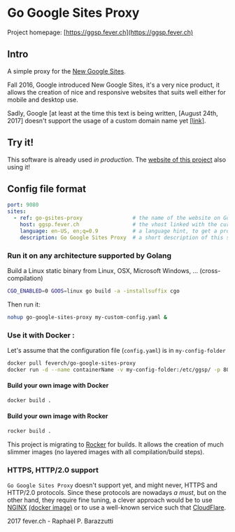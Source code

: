 # Go Google Sites Proxy
Project homepage: [https://ggsp.fever.ch](https://ggsp.fever.ch)

## Intro

A simple proxy for the [New Google Sites](https://sites.google.com/new).

Fall 2016, Google introduced New Google Sites, it's a very nice product, it allows the creation of nice and responsive websites that suits well either for mobile and desktop use.

Sadly, Google [at least at the time this text is being written, [August 24th, 2017] doesn't support the usage of a custom domain name yet [[link]](https://productforums.google.com/forum/#!topic/sites/44_WTQ44MJk).

## Try it!

This software is already used *in production*. The [website of this project](https://ggsp.fever.ch/) also using it!

## Config file format

```yaml
port: 9080
sites:
  - ref: go-gsites-proxy                # the name of the website on Google Sites
    host: ggsp.fever.ch                 # the vhost linked with the current site
    language: en-US, en;q=0.9           # a language hint, to get a properly localized page
    description: Go Google Sites Proxy  # a short description of this site
``` 

### Run it on any architecture supported by Golang

Build a Linux static binary from Linux, OSX, Microsoft Windows, ... (cross-compilation)

``` bash
CGO_ENABLED=0 GOOS=linux go build -a -installsuffix cgo
```
Then run it:
``` bash
nohup go-google-sites-proxy my-custom-config.yaml &
``` 

### Use it with Docker :

Let's assume that the configuration file (```config.yaml```) is in ```my-config-folder```

```bash
docker pull feverch/go-google-sites-proxy
docker run -d --name containerName -v my-config-folder:/etc/ggsp/ -p 80:9080 feverch/go-google-sites-proxy
```

#### Build your own image with Docker
```bash
docker build .
```


#### Build your own image with Rocker
```bash
rocker build .
```
This project is migrating to [Rocker](https://github.com/grammarly/rocker) for builds. It allows the creation of much slimmer images (no layered images with all compilation/build steps). 

### HTTPS, HTTP/2.0 support

`Go Google Sites Proxy` doesn't support yet, and might never, HTTPS and HTTP/2.0 protocols. Since these protocols are nowadays *a must*, but on the other hand, they require fine tuning, a clever approach would be to use [NGINX](https://www.nginx.org) [(docker image)](https://hub.docker.com/_/nginx/) or to use a well-known service such that [CloudFlare](https://www.cloudflare.com). 


2017 fever.ch - Raphaël P. Barazzutti 
